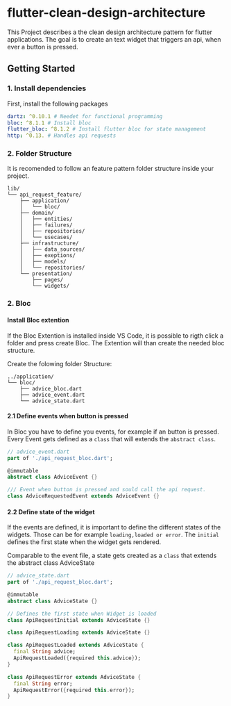 # flutter-clean-design-architecture

This Project describes a the clean design architecture pattern for flutter applications.
The goal is to create an text widget that triggers an api, when ever a button is pressed.

## Getting Started

### 1. Install dependencies
First, install the following packages
```yaml
dartz: ^0.10.1 # Needet for functional programming
bloc: ^8.1.1 # Install bloc
flutter_bloc: ^8.1.2 # Install flutter bloc for state management
http: ^0.13. # Handles api requests
```

### 2. Folder Structure
It is recomended to follow an feature pattern folder structure inside your project.

```shell
lib/
└── api_request_feature/
    ├── application/
    │   └── bloc/
    ├── domain/
    │   ├── entities/
    │   ├── failures/
    │   ├── repositories/
    │   └── usecases/
    ├── infrastructure/
    │   ├── data_sources/
    │   ├── exeptions/
    │   ├── models/
    │   └── repositories/
    └── presentation/
        ├── pages/
        └── widgets/
```

### 2. Bloc
#### Install Bloc extention
If the Bloc Extention is installed inside VS Code, it is possible to rigth click a folder and press create Bloc. The Extention will than create the needed bloc structure.

Create the folowing folder Structure:

```shell
../application/
└── bloc/
    ├── advice_bloc.dart
    ├── advice_event.dart
    └── advice_state.dart
```

#### 2.1 Define events when button is pressed
In Bloc you have to define you events, for example if an button is pressed. Every Event gets defined as a ``class`` that will extends the ``abstract class``.

```dart
// advice_event.dart
part of './api_request_bloc.dart';

@immutable
abstract class AdviceEvent {}

/// Event when button is pressed and sould call the api request.
class AdviceRequestedEvent extends AdviceEvent {}
```

#### 2.2 Define state of the widget
If the events are defined, it is important to define the different states of the widgets. Those can be for example ``loading,loaded or error``. The ``initial`` defines the first state when the widget gets rendered.

Comparable to the event file, a state gets created as a ``class`` that extends the abstract class AdviceState 

```dart
// advice_state.dart
part of './api_request_bloc.dart';

@immutable
abstract class AdviceState {}

// Defines the first state when Widget is loaded
class ApiRequestInitial extends AdviceState {}

class ApiRequestLoading extends AdviceState {}

class ApiRequestLoaded extends AdviceState {
  final String advice;
  ApiRequestLoaded({required this.advice});
}

class ApiRequestError extends AdviceState {
  final String error;
  ApiRequestError({required this.error});
}
```